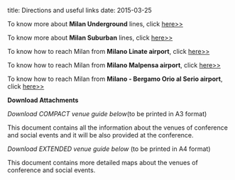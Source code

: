 title: Directions and useful links
date: 2015-03-25 

To know more about **Milan Underground** lines, click [here>>](http://www.atm.it/en/viaggiaconnoi/pages/schemaretemetro.aspx) 

 

To know more about **Milan Suburban** lines, click [here>>](http://www.trenord.it/en/the-lines/regional-railway.aspx) 

 

 

 

 

To know how to reach Milan from **Milano Linate airport**, click [here>>](http://www.milanolinate-airport.com/en/directions-and-parking) 

 

To know how to reach Milan from **Milano Malpensa airport**, click [here>>](http://www.milanomalpensa-airport.com/en/directions-and-parking) 

 

To know how to reach Milan from **Milano - Bergamo Orio al Serio airport**, click [here>>](http://www.sacbo.it/Editorial/newsCategoryViewProcess.jsp?editorialID=171) 



**Download Attachments** 
 
 *Download COMPACT venue guide below*(to be printed in A3 format) 

 

This document contains all the information about the venues of conference and social events and it will be also provided at the conference.

 

 
*Download EXTENDED venue guide below* (to be printed in A4 format)

 

This document contains more detailed maps about the venues of conference and social events.